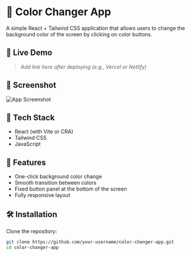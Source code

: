 # 🎨 Color Changer App

A simple React + Tailwind CSS application that allows users to change the background color of the screen by clicking on color buttons.

## 🚀 Live Demo

> _Add link here after deploying (e.g., Vercel or Netlify)_

## 📸 Screenshot

![App Screenshot](./screenshot.png)

## 🧰 Tech Stack

- React (with Vite or CRA)
- Tailwind CSS
- JavaScript

## 🧠 Features

- One-click background color change
- Smooth transition between colors
- Fixed button panel at the bottom of the screen
- Fully responsive layout

## 🛠️ Installation

Clone the repository:

```bash
git clone https://github.com/your-username/color-changer-app.git
cd color-changer-app
